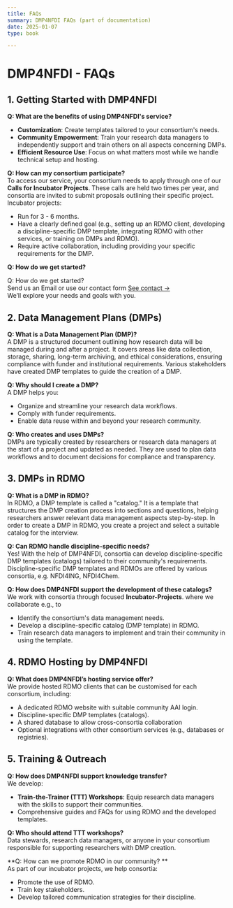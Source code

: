 ```yaml
---
title: FAQs
summary: DMP4NFDI FAQs (part of documentation)
date: 2025-01-07
type: book

---    
```


# **DMP4NFDI - FAQs**


## **1. Getting Started with DMP4NFDI**

**Q: What are the benefits of using DMP4NFDI's service?**  
- **Customization**: Create templates tailored to your consortium's needs.  
- **Community Empowerment**: Train your research data managers to independently support and train others on all aspects concerning DMPs.  
- **Efficient Resource Use**: Focus on what matters most while we handle technical setup and hosting.

**Q: How can my consortium participate?**  
To access our service, your consortium needs to apply through one of our **Calls for Incubator Projects**. These calls are held two times per year, and consortia are invited to submit proposals outlining their specific project. 
Incubator projects:   
- Run for 3 - 6 months.  
- Have a clearly defined goal (e.g., setting up an RDMO client, developing a discipline-specific DMP template, integrating RDMO with other services, or training on DMPs and RDMO).  
- Require active collaboration, including providing your specific requirements for the DMP.

**Q: How do we get started?**  
<!-- Send us an Email or use our contact form see [**Contact**](/contact/)  
We’ll explore your needs and goals with you.
-->
<p>
  Q: How do we get started?<br>
  Send us an Email or use our contact form
  <a href="https://dmp.services.base4nfdi.de/contact/" class="btn btn-primary">
    See contact →
  </a><br>
  We’ll explore your needs and goals with you.
</p>

## **2. Data Management Plans (DMPs)**

**Q: What is a Data Management Plan (DMP)?**  
A DMP is a structured document outlining how research data will be managed during and after a project. It covers areas like data collection, storage, sharing, long-term archiving, and ethical considerations, ensuring compliance with funder and institutional requirements. Various stakeholders have created DMP templates to guide the creation of a DMP.

**Q: Why should I create a DMP?**  
A DMP helps you:  
- Organize and streamline your research data workflows.  
- Comply with funder requirements.  
- Enable data reuse within and beyond your research community.  

**Q: Who creates and uses DMPs?**  
DMPs are typically created by researchers or research data managers at the start of a project and updated as needed. They are used to plan data workflows and to document decisions for compliance and transparency.


## **3. DMPs in RDMO**

**Q: What is a DMP in RDMO?**  
In RDMO, a DMP template is called a "catalog." It is a template that structures the DMP creation process into sections and questions, helping researchers answer relevant data management aspects step-by-step. In order to create a DMP in RDMO, you create a project and select a suitable catalog for the interview.

**Q: Can RDMO handle discipline-specific needs?**  
Yes! With the help of DMP4NFDI, consortia can develop discipline-specific DMP templates (catalogs) tailored to their community's requirements. Discipline-specific DMP templates and RDMOs are offered by various consortia, e.g. NFDI4ING, NFDI4Chem.

**Q: How does DMP4NFDI support the development of these catalogs?**  
We work with consortia through focused **Incubator-Projects**. 
where we collaborate e.g., to 
- Identify the consortium's data management needs.  
- Develop a discipline-specific catalog (DMP template) in RDMO.  
- Train research data managers to implement and train their community in using the template. 


## **4. RDMO Hosting by DMP4NFDI**

**Q: What does DMP4NFDI’s hosting service offer?**  
We provide hosted RDMO clients that can be customised for each consortium, including:  
- A dedicated RDMO website with suitable  community AAI login.  
- Discipline-specific DMP templates (catalogs).  
- A shared database to allow cross-consortia collaboration
- Optional integrations with other consortium services (e.g., databases or registries).


## **5. Training & Outreach**

**Q: How does DMP4NFDI support knowledge transfer?**  
We develop:  
- **Train-the-Trainer (TTT) Workshops**: Equip research data managers with the skills to support their communities.  
- Comprehensive guides and FAQs for using RDMO and the developed templates.

**Q: Who should attend TTT workshops?**  
Data stewards, research data managers, or anyone in your consortium responsible for supporting researchers with DMP creation.

**Q: How can we promote RDMO in our community? **  
As part of our incubator projects, we help consortia:  
- Promote the use of RDMO.  
- Train key stakeholders.  
- Develop tailored communication strategies for their discipline.
